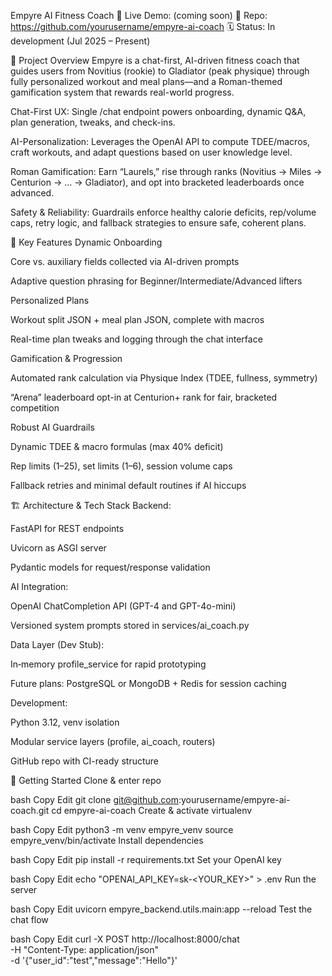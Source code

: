 Empyre AI Fitness Coach
🚀 Live Demo: (coming soon)
📂 Repo: https://github.com/yourusername/empyre-ai-coach
🗓️ Status: In development (Jul 2025 – Present)

🎯 Project Overview
Empyre is a chat-first, AI-driven fitness coach that guides users from Novitius (rookie) to Gladiator (peak physique) through fully personalized workout and meal plans—and a Roman-themed gamification system that rewards real-world progress.

Chat-First UX: Single /chat endpoint powers onboarding, dynamic Q&A, plan generation, tweaks, and check-ins.

AI-Personalization: Leverages the OpenAI API to compute TDEE/macros, craft workouts, and adapt questions based on user knowledge level.

Roman Gamification: Earn “Laurels,” rise through ranks (Novitius → Miles → Centurion → … → Gladiator), and opt into bracketed leaderboards once advanced.

Safety & Reliability: Guardrails enforce healthy calorie deficits, rep/volume caps, retry logic, and fallback strategies to ensure safe, coherent plans.

🚩 Key Features
Dynamic Onboarding

Core vs. auxiliary fields collected via AI-driven prompts

Adaptive question phrasing for Beginner/Intermediate/Advanced lifters

Personalized Plans

Workout split JSON + meal plan JSON, complete with macros

Real-time plan tweaks and logging through the chat interface

Gamification & Progression

Automated rank calculation via Physique Index (TDEE, fullness, symmetry)

“Arena” leaderboard opt-in at Centurion+ rank for fair, bracketed competition

Robust AI Guardrails

Dynamic TDEE & macro formulas (max 40% deficit)

Rep limits (1–25), set limits (1–6), session volume caps

Fallback retries and minimal default routines if AI hiccups

🏗️ Architecture & Tech Stack
Backend:

FastAPI for REST endpoints

Uvicorn as ASGI server

Pydantic models for request/response validation

AI Integration:

OpenAI ChatCompletion API (GPT-4 and GPT-4o-mini)

Versioned system prompts stored in services/ai_coach.py

Data Layer (Dev Stub):

In‐memory profile_service for rapid prototyping

Future plans: PostgreSQL or MongoDB + Redis for session caching

Development:

Python 3.12, venv isolation

Modular service layers (profile, ai_coach, routers)

GitHub repo with CI-ready structure

🚀 Getting Started
Clone & enter repo

bash
Copy
Edit
git clone git@github.com:yourusername/empyre-ai-coach.git
cd empyre-ai-coach
Create & activate virtualenv

bash
Copy
Edit
python3 -m venv empyre_venv
source empyre_venv/bin/activate
Install dependencies

bash
Copy
Edit
pip install -r requirements.txt
Set your OpenAI key

bash
Copy
Edit
echo "OPENAI_API_KEY=sk-<YOUR_KEY>" > .env
Run the server

bash
Copy
Edit
uvicorn empyre_backend.utils.main:app --reload
Test the chat flow

bash
Copy
Edit
curl -X POST http://localhost:8000/chat \
  -H "Content-Type: application/json" \
  -d '{"user_id":"test","message":"Hello"}'
